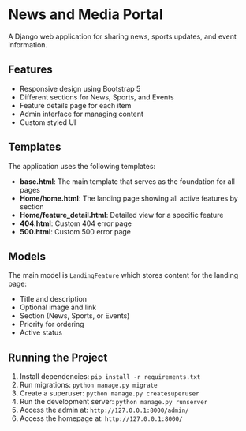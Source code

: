 # News and Media Portal

A Django web application for sharing news, sports updates, and event information.

## Features

- Responsive design using Bootstrap 5
- Different sections for News, Sports, and Events
- Feature details page for each item
- Admin interface for managing content
- Custom styled UI

## Templates

The application uses the following templates:

- **base.html**: The main template that serves as the foundation for all pages
- **Home/home.html**: The landing page showing all active features by section
- **Home/feature_detail.html**: Detailed view for a specific feature
- **404.html**: Custom 404 error page
- **500.html**: Custom 500 error page

## Models

The main model is `LandingFeature` which stores content for the landing page:

- Title and description
- Optional image and link
- Section (News, Sports, or Events)
- Priority for ordering
- Active status

## Running the Project

1. Install dependencies: `pip install -r requirements.txt`
2. Run migrations: `python manage.py migrate`
3. Create a superuser: `python manage.py createsuperuser`
4. Run the development server: `python manage.py runserver`
5. Access the admin at: `http://127.0.0.1:8000/admin/`
6. Access the homepage at: `http://127.0.0.1:8000/`
